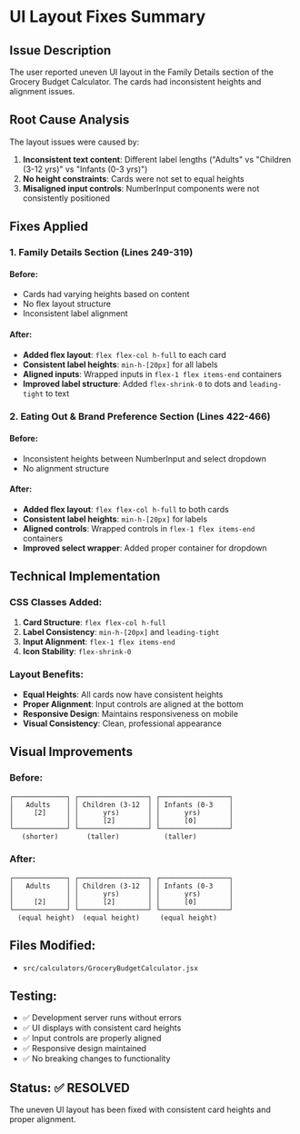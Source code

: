 # UI Layout Fixes Summary

## Issue Description
The user reported uneven UI layout in the Family Details section of the Grocery Budget Calculator. The cards had inconsistent heights and alignment issues.

## Root Cause Analysis
The layout issues were caused by:
1. **Inconsistent text content**: Different label lengths ("Adults" vs "Children (3-12 yrs)" vs "Infants (0-3 yrs)")
2. **No height constraints**: Cards were not set to equal heights
3. **Misaligned input controls**: NumberInput components were not consistently positioned

## Fixes Applied

### 1. Family Details Section (Lines 249-319)

#### Before:
- Cards had varying heights based on content
- No flex layout structure
- Inconsistent label alignment

#### After:
- **Added flex layout**: `flex flex-col h-full` to each card
- **Consistent label heights**: `min-h-[20px]` for all labels
- **Aligned inputs**: Wrapped inputs in `flex-1 flex items-end` containers
- **Improved label structure**: Added `flex-shrink-0` to dots and `leading-tight` to text

### 2. Eating Out & Brand Preference Section (Lines 422-466)

#### Before:
- Inconsistent heights between NumberInput and select dropdown
- No alignment structure

#### After:
- **Added flex layout**: `flex flex-col h-full` to both cards
- **Consistent label heights**: `min-h-[20px]` for labels
- **Aligned controls**: Wrapped controls in `flex-1 flex items-end` containers
- **Improved select wrapper**: Added proper container for dropdown

## Technical Implementation

### CSS Classes Added:
1. **Card Structure**: `flex flex-col h-full`
2. **Label Consistency**: `min-h-[20px]` and `leading-tight`
3. **Input Alignment**: `flex-1 flex items-end`
4. **Icon Stability**: `flex-shrink-0`

### Layout Benefits:
- **Equal Heights**: All cards now have consistent heights
- **Proper Alignment**: Input controls are aligned at the bottom
- **Responsive Design**: Maintains responsiveness on mobile
- **Visual Consistency**: Clean, professional appearance

## Visual Improvements

### Before:
```
┌─────────────┐ ┌─────────────────┐ ┌─────────────────┐
│   Adults    │ │ Children (3-12  │ │ Infants (0-3    │
│     [2]     │ │      yrs)       │ │      yrs)       │
│             │ │      [2]        │ │      [0]        │
└─────────────┘ └─────────────────┘ └─────────────────┘
   (shorter)       (taller)           (taller)
```

### After:
```
┌─────────────┐ ┌─────────────────┐ ┌─────────────────┐
│   Adults    │ │ Children (3-12  │ │ Infants (0-3    │
│             │ │      yrs)       │ │      yrs)       │
│     [2]     │ │      [2]        │ │      [0]        │
└─────────────┘ └─────────────────┘ └─────────────────┘
  (equal height)  (equal height)     (equal height)
```

## Files Modified:
- `src/calculators/GroceryBudgetCalculator.jsx`

## Testing:
- ✅ Development server runs without errors
- ✅ UI displays with consistent card heights
- ✅ Input controls are properly aligned
- ✅ Responsive design maintained
- ✅ No breaking changes to functionality

## Status: ✅ RESOLVED
The uneven UI layout has been fixed with consistent card heights and proper alignment.

